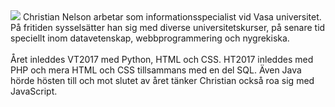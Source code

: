 <div class="byline">
<img src="img/me-small.png">
Christian Nelson arbetar som informationsspecialist vid Vasa universitet. På fritiden sysselsätter han sig med diverse universitetskurser, på senare tid speciellt inom datavetenskap, webbprogrammering och nygrekiska.
<br><br>
Året inleddes VT2017 med Python, HTML och CSS. HT2017 inleddes med PHP och mera HTML och CSS tillsammans med en del SQL. Även Java hörde hösten till och mot slutet av året tänker Christian också roa sig med JavaScript.
</div>
